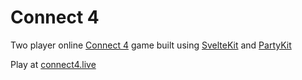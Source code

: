# Connect 4

Two player online [Connect 4](https://en.wikipedia.org/wiki/Connect_Four) game built using [SvelteKit](https://kit.svelte.dev/) and [PartyKit](https://www.partykit.io/)

Play at [connect4.live](https://connect4.live)

